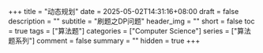 +++
title = "动态规划"
date = 2025-05-02T14:31:16+08:00
draft = false
description = ""
subtitle = "刷题之DP问题"
header_img = ""
short = false
toc = true
tags = ["算法题"]
categories = ["Computer Science"]
series = ["算法题系列"]
comment = false
summary = ""
hidden = true
+++
